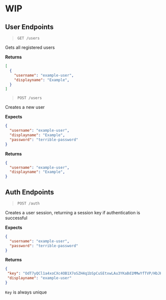 # WIP

## User Endpoints

> `GET /users`

Gets all registered users

**Returns**

```json
[
  {
    "username": "example-user",
    "displayname": "Example",
  }
]
```

> `POST /users`

Creates a new user

**Expects** 

```json
{ 
  "username": "example-user", 
  "displayname": "Example", 
  "password": "terrible-password" 
}
```

**Returns** 

```json
{ 
  "username": "example-user",
  "displayname": "Example",
}
```

## Auth Endpoints

> `POST /auth`

Creates a user session, returning a session key if
authentication is successful

**Expects**

```json
{
  "username": "example-user",
  "password": "terrible-password"
}
```

**Returns**

```json
{
 "key": "OdT7yQCl1a4xoCXc4OB1X7oSZH4q1bSpCuSEtxwLAu3YKaBd1MMwYfTVP/HbJKZJiNQKayi",
 "displayname": "example-user"
}
```

`Key` is always unique
